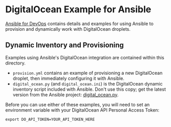 # DigitalOcean Example for Ansible

[Ansible for DevOps](https://www.ansiblefordevops.com/) contains details and examples for using Ansible to provision and dynamically work with DigitalOcean droplets.

## Dynamic Inventory and Provisioning

Examples using Ansible's DigitalOcean integration are contained within this directory.

- `provision.yml` contains an example of provisioning a new DigitalOcean droplet, then immediately configuring it with Ansible.
- `digital_ocean.py` (and `digital_ocean.ini`) is the DigitalOcean dynamic inventory script included with Ansible. Don't use this copy; get the latest version from the Ansible project: [digital_ocean.py](https://github.com/ansible-collections/community.digitalocean/blob/main/scripts/inventory/digital_ocean.py).

Before you can use either of these examples, you will need to set an environment variable with your DigitalOcean API Personal Access Token:

    export DO_API_TOKEN=YOUR_API_TOKEN_HERE
